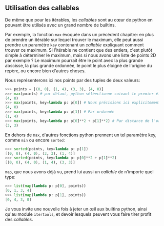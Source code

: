 ## Utilisation des callables

De même que pour les itérables, les *callables* sont au cœur de python en pouvant être utilisés avec un grand nombre de builtins.

Par exemple, la fonction `max` évoquée dans un précédent chapitre: en plus de prendre un itérable sur lequel trouver le maximum, elle peut aussi prendre un paramètre `key` contenant un *callable* expliquant comment trouver ce maximum.
Si l'itérable ne contient que des entiers, c'est plutôt simple à déterminer le maximum, mais si nous avons une liste de points 2D par exemple ?
Le maximum pourrait être le point avec la plus grande abscisse, la plus grande ordonnée, le point le plus éloigné de l'origine du repère, ou encore bien d'autres choses.

Nous représenterons ici nos points par des tuples de deux valeurs:

```python
>>> points = [(0, 0), (1, 4), (3, 3), (4, 0)]
>>> max(points) # par défaut, python séléectionne suivant le premier élément, soit l'abscisse
(4, 0)
>>> max(points, key=lambda p: p[0]) # Nous précisions ici explicitement la sélection par l'abscisse
(4, 0)
>>> max(points, key=lambda p: p[1]) # Par ordonnée
(1, 4)
>>> max(points, key=lambda p: p[0]**2 + p[1]**2) # Par distance de l'origine
(3, 3)
```

En dehors de `max`, d'autres fonctions python prennent un tel paramètre key, comme `min` ou encore `sorted`:

```python
>>> sorted(points, key=lambda p: p[1])
[(0, 0), (4, 0), (3, 3), (1, 4)]
>>> sorted(points, key=lambda p: p[0]**2 + p[1]**2)
[(0, 0), (4, 0), (1, 4), (3, 3)]
```

`map`, que nous avons déjà vu, prend lui aussi un *callable* de n'importe quel type:

```python
>>> list(map(lambda p: p[0], points))
[0, 1, 3, 4]
>>> list(map(lambda p: p[1], points))
[0, 4, 3, 0]
```

Je vous invite une nouvelle fois à jeter un œil aux builtins python, ainsi qu'au module `itertools`, et devoir lesquels peuvent vous faire tirer profit des *callables*.
